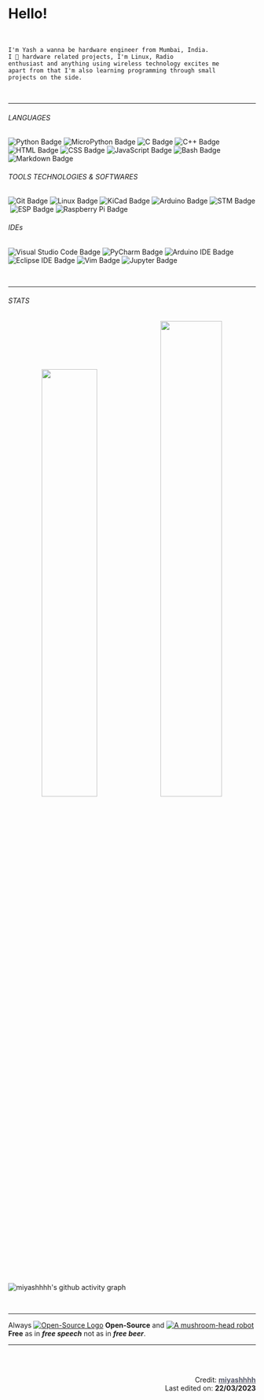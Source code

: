 # Hello!

<br>

```
I'm Yash a wanna be hardware engineer from Mumbai, India.
I 🖤 hardware related projects, I'm Linux, Radio  
enthusiast and anything using wireless technology excites me 
apart from that I'm also learning programming through small 
projects on the side.
```

<br>

---

###### LANGUAGES

![Python Badge](https://img.shields.io/badge/Python-000000?style=flat&labelColor=black&logo=python&logoColor=white)&nbsp;![MicroPython Badge](https://img.shields.io/badge/MicroPython-000000?style=flat&labelColor=black&logo=micropython&logoColor=white)&nbsp;![C Badge](https://img.shields.io/badge/C-000000?style=flat&labelColor=black&logo=c&logoColor=white)&nbsp;![C++ Badge](https://img.shields.io/badge/C++-000000?style=flat&labelColor=black&logo=cplusplus&logoColor=white)&nbsp;![HTML Badge](https://img.shields.io/badge/HTML-000000?style=flat&labelColor=black&logo=html5&logoColor=white)&nbsp;![CSS Badge](https://img.shields.io/badge/CSS-000000?style=flat&labelColor=black&logo=css3&logoColor=white)&nbsp;![JavaScript Badge](https://img.shields.io/badge/JavaScript-000000?style=flat&labelColor=black&logo=javascript&logoColor=white)&nbsp;![Bash Badge](https://img.shields.io/badge/Bash-000000?style=flat&labelColor=black&logo=gnubash&logoColor=white)&nbsp;![Markdown Badge](https://img.shields.io/badge/Markdown-000000?style=flat&labelColor=black&logo=markdown&logoColor=white)&nbsp;

###### TOOLS TECHNOLOGIES & SOFTWARES
![Git Badge](https://img.shields.io/badge/Git-000000?style=flat&labelColor=black&logo=git&logoColor=white)&nbsp;![Linux Badge](https://img.shields.io/badge/Linux-000000?style=flat&labelColor=black&logo=linux&logoColor=white)&nbsp;![KiCad Badge](https://img.shields.io/badge/KiCad-000000?style=flat&labelColor=black&logo=KiCad&logoColor=white)&nbsp;![Arduino Badge](https://img.shields.io/badge/Arduino-000000?style=flat&labelColor=black&logo=arduino&logoColor=white)&nbsp;![STM  Badge](https://img.shields.io/badge/STMicroelectronics-000000?style=flat&labelColor=black&logo=stmicroelectronics&logoColor=white)&nbsp;![ESP Badge](https://img.shields.io/badge/Espressif-000000?style=flat&labelColor=black&logo=espressif&logoColor=white)&nbsp;![Raspberry Pi Badge](https://img.shields.io/badge/Raspberry%20Pi-000000?style=flat&labelColor=black&logo=raspberrypi&logoColor=white)&nbsp;

###### IDEs
![Visual Studio Code Badge](https://img.shields.io/badge/Visual%20Studio%20Code-000000?style=flat&labelColor=black&logo=visualstudiocode&logoColor=white)&nbsp;![PyCharm Badge](https://img.shields.io/badge/PyCharm-000000?style=flat&labelColor=black&logo=pycharm&logoColor=white)&nbsp;![Arduino IDE Badge](https://img.shields.io/badge/Arduino%20IDE-000000?style=flat&labelColor=black&logo=arduino&logoColor=white)&nbsp;![Eclipse IDE Badge](https://img.shields.io/badge/Eclipse%20IDE-000000?style=flat&labelColor=black&logo=eclipseide&logoColor=white)&nbsp;![Vim Badge](https://img.shields.io/badge/Vim-000000?style=flat&labelColor=black&logo=vim&logoColor=white)&nbsp;![Jupyter Badge](https://img.shields.io/badge/Jupyter-000000?style=flat&labelColor=black&logo=jupyter&logoColor=white)&nbsp;

<br>

---

###### STATS

<p align="center">
<img width="47.2%" src="https://github-readme-stats.vercel.app/api?username=miyashhhh&show_icons=true&theme=graywhite&hide_border=true" />
<img width="49.8%" src="https://github-readme-streak-stats.herokuapp.com/?user=miyashhhh&theme=graywhite&hide_border=false" />
</p>


![miyashhhh's github activity graph](https://github-readme-activity-graph.cyclic.app/graph?username=miyashhhh&bg_color=ffffff&color=000000&line=000000&point=000000&area=true&hide_border=true&height=300&radius=8&custom_title=Total%20Contributions%20Graph)


<br>

---

Always [![Open-Source Logo](https://img.icons8.com/ios/16/open-source.png)](https://icons8.com/) **Open-Source** and [![A mushroom-head robot](https://upload.wikimedia.org/wikipedia/commons/thumb/4/45/Heckert_GNU.png/16px-Heckert_GNU.png)](https://www.fsf.org/)  **Free** as in _**free speech**_ not as in _**free beer**_.

---

<br>
<br>

<div class="CreditsTimestamp" align="right">
<p>
Credit: <b><a href="https://github.com/miyashhhh" style="color:#575A6B">miyashhhh</a></b><br>
Last edited on: <b>22/03/2023</b>
</p>
</div>
